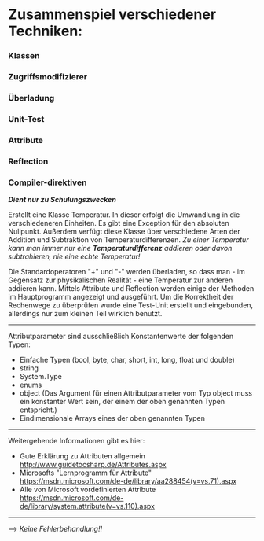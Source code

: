 # Zusammenspiel verschiedener Techniken:
### Klassen
### Zugriffsmodifizierer
### Überladung
### Unit-Test
### Attribute
### Reflection
### Compiler-direktiven

***Dient nur zu Schulungszwecken***

Erstellt eine Klasse Temperatur. In dieser erfolgt die Umwandlung in die verschiedeneren Einheiten. Es gibt eine Exception für den absoluten Nullpunkt. Außerdem verfügt diese Klasse über verschiedene Arten der Addition und Subtraktion von Temperaturdifferenzen. _Zu einer Temperatur kann man immer nur eine **Temperaturdifferenz** addieren oder davon subtrahieren, nie eine echte Temperatur!_<p>
Die Standardoperatoren "+" und "-" werden überladen, so dass man - im Gegensatz zur physikalischen Realität - eine Temperatur zur anderen addieren kann.
Mittels Attribute und Reflection werden einige der Methoden im Hauptprogramm angezeigt und ausgeführt.
Um die Korrektheit der Rechenwege zu überprüfen wurde eine Test-Unit erstellt und eingebunden, allerdings nur zum kleinen Teil wirklich benutzt.<p>
***
Attributparameter sind ausschließlich Konstantenwerte der folgenden Typen:
  + Einfache Typen (bool, byte, char, short, int, long, float und double)
  + string
  + System.Type
  + enums
  + object (Das Argument für einen Attributparameter vom Typ object muss ein konstanter Wert sein, der einem der oben   genannten Typen entspricht.)
  + Eindimensionale Arrays eines der oben genannten Typen<p>
  
***

Weitergehende Informationen gibt es hier:
  - Gute Erklärung zu Attributen allgemein
  http://www.guidetocsharp.de/Attributes.aspx
  - Microsofts "Lernprogramm für Attribute"
  https://msdn.microsoft.com/de-de/library/aa288454(v=vs.71).aspx
  - Alle von Microsoft vordefinierten Attribute
  https://msdn.microsoft.com/de-de/library/system.attribute(v=vs.110).aspx

***
--> _Keine Fehlerbehandlung!!_
